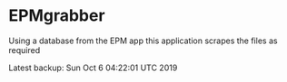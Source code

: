# EPMgrabber
Using a database from the EPM app this application scrapes the files as required


Latest backup: Sun Oct 6 04:22:01 UTC 2019
